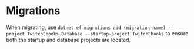﻿# Migrations
When migrating, use `dotnet ef migrations add (migration-name) --project TwitchEbooks.Database --startup-project TwitchEbooks` to ensure both the startup and database projects are located.